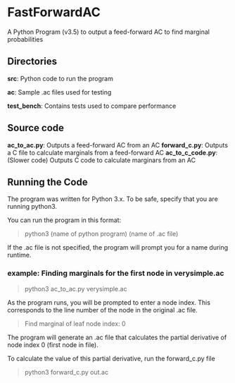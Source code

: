 # FastForwardAC
A Python Program (v3.5) to output a feed-forward AC to find marginal probabilities

## Directories
**src**: Python code to run the program

**ac**: Sample .ac files used for testing

**test_bench**: Contains tests used to compare performance

## Source code
**ac_to_ac.py**: Outputs a feed-forward AC from an AC
**forward_c.py**: Outputs a C file to calculate marginals from a feed-forward AC
**ac_to_c_code.py**: (Slower code) Outputs C code to calculate marginars from an AC

## Running the Code
The program was written for Python 3.x. To be safe, specify that you are running python3. 

You can run the program in this format: 
> python3 (name of python program) (name of .ac file) 

If the .ac file is not specified, the program will prompt you for a name during runtime.

### example: Finding marginals for the first node in verysimple.ac
> python3 ac_to_ac.py verysimple.ac

As the program runs, you will be prompted to enter a node index. This corresponds to the line number of the node in the original .ac file.
> Find marginal of leaf node index: 0 

The program will generate an .ac file that calculates the partial derivative of node index 0 (first node in file). 

To calculate the value of this partial derivative, run the forward_c.py file
> python3 forward_c.py out.ac
